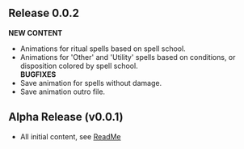 ## Release 0.0.2
**NEW CONTENT**
- Animations for ritual spells based on spell school.
- Animations for 'Other' and 'Utility' spells based on conditions, or disposition colored by spell school.\
**BUGFIXES**
- Save animation for spells without damage.
- Save animation outro file.
  
## Alpha Release (v0.0.1)
- All initial content, see [ReadMe](README.md)